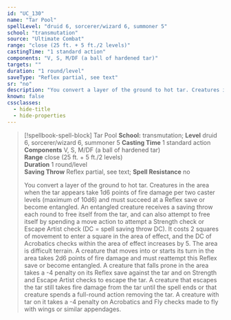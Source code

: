 ```yaml
---
id: "UC_130"
name: "Tar Pool"
spellLevel: "druid 6, sorcerer/wizard 6, summoner 5"
school: "transmutation"
source: "Ultimate Combat"
range: "close (25 ft. + 5 ft./2 levels)"
castingTime: "1 standard action"
components: "V, S, M/DF (a ball of hardened tar)"
targets: ""
duration: "1 round/level"
saveType: "Reflex partial, see text"
sr: "no"
description: "You convert a layer of the ground to hot tar. Creatures in the area when the tar appears take 1d6 points of fire damage per two caster levels (maximum of 10d6) and must succeed at a Reflex save or become entangled. An entangled creature receives a saving throw each round to free itself from the tar, and can also attempt to free itself by spending a move action to attempt a Strength check or Escape Artist check (DC = spell saving throw DC).  It costs 2 squares of movement to enter a square in the area of effect, and the DC of Acrobatics checks within the area of effect increases by 5. The area is difficult terrain. A creature that moves into or starts its turn in the area takes 2d6 points of fire damage and must reattempt this Reflex save or become entangled. A creature that falls prone in the area takes a -4 penalty on its Reflex save against the tar and on Strength and Escape Artist checks to escape the tar.  A creature that escapes the tar still takes fire damage from the tar until the spell ends or that creature spends a full-round action removing the tar. A creature with tar on it takes a -4 penalty on Acrobatics and Fly checks made to fly with wings or similar appendages."
known: false
cssclasses:
  - hide-title
  - hide-properties
---
```


> [!spellbook-spell-block] Tar Pool
> **School:** transmutation; **Level** druid 6, sorcerer/wizard 6, summoner 5
> **Casting Time** 1 standard action  
> **Components** V, S, M/DF (a ball of hardened tar)  
> **Range** close (25 ft. + 5 ft./2 levels)  
> **Duration** 1 round/level  
> **Saving Throw** Reflex partial, see text; **Spell Resistance** no
> 
> You convert a layer of the ground to hot tar. Creatures in the area when the tar appears take 1d6 points of fire damage per two caster levels (maximum of 10d6) and must succeed at a Reflex save or become entangled. An entangled creature receives a saving throw each round to free itself from the tar, and can also attempt to free itself by spending a move action to attempt a Strength check or Escape Artist check (DC = spell saving throw DC).  It costs 2 squares of movement to enter a square in the area of effect, and the DC of Acrobatics checks within the area of effect increases by 5. The area is difficult terrain. A creature that moves into or starts its turn in the area takes 2d6 points of fire damage and must reattempt this Reflex save or become entangled. A creature that falls prone in the area takes a -4 penalty on its Reflex save against the tar and on Strength and Escape Artist checks to escape the tar.  A creature that escapes the tar still takes fire damage from the tar until the spell ends or that creature spends a full-round action removing the tar. A creature with tar on it takes a -4 penalty on Acrobatics and Fly checks made to fly with wings or similar appendages.